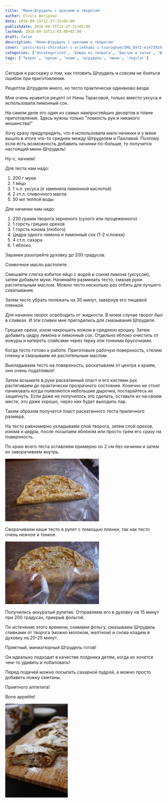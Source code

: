 ```yaml
---
title: 'Мини-Штрудель с орехами и творогом'
author: Elvira Antipova
date: 2016-09-15T12:37:31+02:00
publishdate: 2016-09-15T12:37:31+02:00
lastmod: 2016-09-15T12:43:48+02:00
draft: false
description: 'Мини-Штрудель с орехами и творогом'
cover: 'posts/mini-shtrudiel-s-oriekhami-i-tvoroghom/IMG_8972-e1473924101529.jpg'
categories: ['Uncategorized', 'Блюда из творога', 'Быстро и сытно', 'Штрудель', 'Basic posts']
tags: ['Творог', 'орехи', 'изюм', 'штрудель', 'мини', 'regular']
---
```



Сегодня я расскажу о том, как готовить Штрудель и совсем не бояться ошибок при приготовлении.
 
Рецептов Штруделя много, но тесто практически одинаково везде.
 
Мне очень нравится рецепт от Нины Тарасовой, только вместо уксуса я использовала лимонный сок.
 
На самом деле это один из самых наипростейших десертов в плане приготовления. Здесь нужны только "ловкость рук и никакого мошенства!"
 
Хочу сразу предупредить, что я использовала мало начинки и у меня вышло в итоге что-то среднее между Штруделем и Пахлавой. Поэтому если есть возможность добавить начинки по-больше, то получится настоящий мини-Штрудель!
 
Ну-с, начнем!
 
Для теста нам надо:
 
1. 200 г муки
1. 1 яйцо
1. 1 ч.л. уксуса (я заменила лимонной кислотой)
1. 2 ст.л. сливочного масла
1. 50 мл теплой воды

 
Для начинки нам надо:
 
1. 230 грамм творога зерненого (сухого или процеженного)
1. 1 горсть грецких орехов
1. 1 горсть изюма (любого)
1. Цедра одного лимона и лимонный сок (1-2 ч.ложки)
1. 4 ст.л. сахара
1. 1 яблоко.

 
Заранее разогрейте духовку до 200 градусов.
 
Сливочное масло растопите.
 
Смешайте слегка взбитое яйцо с водой и соком лимона (уксусом), затем добавьте муки. Начинайте разминать тесто, смазав руки растительным маслом. Можно тесто несколько раз отбить для лучшего схватывания.
 
Затем тесто убрать полежать на 30 минут, завернув его пищевой пленкой.
 
Для начинки творог освободить от жидкости. В моем случае творог был в сливках. И эти сливки мне пригодились для смазывания Штруделя.
 
Грецкие орехи, изюм накрошить ножом в среднюю крошку. Затем добавить цедру лимона и лимонный сок. Отдельно яблоко очистить от кожуры и натереть слайсами через терку или тонкими брусочками.
 
Когда тесто готово к работе. Приготовьте рабочую поверхность, стелим пленку и смазываем ее растительным маслом.
 
Выкладываем тесто на поверхность, раскатываем от центра к краям, оно очень податливое!
 
Затем возьмите в руки раскатанный пласт и его кистями рук растягиваем до практически прозрачного состояния. Конечно не стоит паниковать когда появляются небольшие дырочки, постарайтесь их защипнуть. Если даже не получилось это сделать, оставьте их на своем месте, это даже хорошо, через них будет выходить пар.
 
Таким образом получется пласт раскатанного теста приличного размера.
 
На тесто равномерно укладываем слой творога, затем слой орехов, изюма и цедры, после посыпаем яблоком или просто трем его сразу на поверхность.
 
По краю всего теста оставляем примерно по 2 см без начинки и затем их заворачиваем внутрь.
 
[![img_8957](IMG_8957-300x200.jpg)](IMG_8957.jpg)
 
Сворачиваем наше тесто в рулет с помощью пленки, так как тесто очень нежное и тонкое.
 
[![img_8955](IMG_8955-300x200.jpg)](IMG_8955.jpg)
 
Получились аккуратый рулетик. Отправляем его в духовку на 15 минут при 200 градусах, прикрыв фольгой.
 
По истечение этого времени, снимаем фольгу, смазываем Штрудель сливками от творога (можно молоком, желтком) и снова кладем в духовку на 20-25 минут.
 
Приятный, миниатюрный Штрудель готов!
 
Он идеально подходит в качестве полдника детям, когда их хочется чем-то удивить и побаловать!
 
Перед подачей можно посыпать сахарной пудрой, а можно просто добавить ложку сметаны.
 
Приятного аппетита!
 
Bone appetite!
 
[![img_8959](IMG_8959-e1473924057759-200x300.jpg)](IMG_8959-e1473924057759.jpg)


